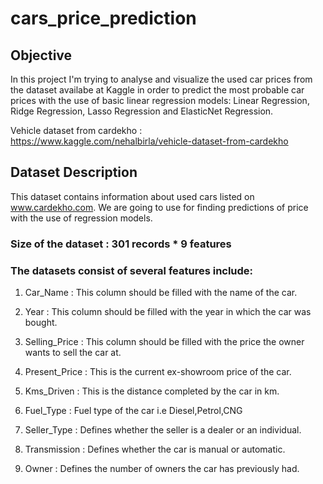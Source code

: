 
# cars_price_prediction

## Objective

In this project I'm trying to analyse and visualize the used car prices from the dataset availabe at Kaggle in order to predict the most probable car prices with the use of basic linear regression models: Linear Regression, Ridge Regression, Lasso Regression and ElasticNet Regression.

Vehicle dataset from cardekho : https://www.kaggle.com/nehalbirla/vehicle-dataset-from-cardekho

## Dataset Description
This dataset contains information about used cars listed on www.cardekho.com. We are going to use for finding predictions of price with the use of regression models.

### Size of the dataset : 301 records * 9 features
 
### The datasets consist of several features include:

1. Car_Name : This column should be filled with the name of the car.

2. Year : This column should be filled with the year in which the car was bought.

3. Selling_Price : This column should be filled with the price the owner wants to sell the car at.

4. Present_Price : This is the current ex-showroom price of the car.

5. Kms_Driven : This is the distance completed by the car in km.

6. Fuel_Type : Fuel type of the car i.e Diesel,Petrol,CNG

7. Seller_Type : Defines whether the seller is a dealer or an individual.

8. Transmission : Defines whether the car is manual or automatic.

9. Owner : Defines the number of owners the car has previously had.
